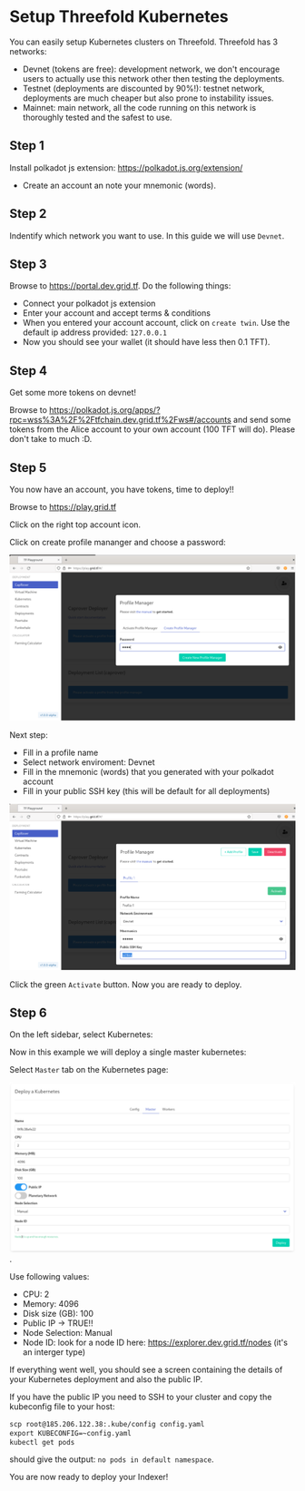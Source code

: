 # Setup Threefold Kubernetes

You can easily setup Kubernetes clusters on Threefold. Threefold has 3 networks:

- Devnet (tokens are free): development network, we don't encourage users to actually use this network other then testing the deployments.
- Testnet (deployments are discounted by 90%!): testnet network, deployments are much cheaper but also prone to instability issues.
- Mainnet: main network, all the code running on this network is thoroughly tested and the safest to use.

## Step 1

Install polkadot js extension: https://polkadot.js.org/extension/

- Create an account an note your mnemonic (words).

## Step 2

Indentify which network you want to use. In this guide we will use `Devnet`.

## Step 3

Browse to https://portal.dev.grid.tf. Do the following things:

- Connect your polkadot js extension
- Enter your account and accept terms & conditions
- When you entered your account account, click on `create twin`. Use the default ip address provided: `127.0.0.1`
- Now you should see your wallet (it should have less then 0.1 TFT).

## Step 4

Get some more tokens on devnet!

Browse to https://polkadot.js.org/apps/?rpc=wss%3A%2F%2Ftfchain.dev.grid.tf%2Fws#/accounts and send some tokens from the Alice account to your own account (100 TFT will do). Please don't take to much :D.

## Step 5

You now have an account, you have tokens, time to deploy!!

Browse to https://play.grid.tf

Click on the right top account icon.

Click on create profile mananger and choose a password:

![profile](./img/create_profile.png)

Next step:

- Fill in a profile name
- Select network enviroment: Devnet
- Fill in the mnemonic (words) that you generated with your polkadot account
- Fill in your public SSH key (this will be default for all deployments)

![profile2](./img/create_profile2.png)

Click the green `Activate` button. Now you are ready to deploy.

## Step 6

On the left sidebar, select Kubernetes:

Now in this example we will deploy a single master kubernetes:

Select `Master` tab on the Kubernetes page:

![kubernetes](./img/kubernetes_create.png). 

Use following values:

- CPU: 2
- Memory: 4096
- Disk size (GB): 100
- Public IP -> TRUE!!
- Node Selection: Manual
- Node ID: look for a node ID here: https://explorer.dev.grid.tf/nodes (it's an interger type)

If everything went well, you should see a screen containing the details of your Kubernetes deployment and also the public IP.

If you have the public IP you need to SSH to your cluster and copy the kubeconfig file to your host:

```
scp root@185.206.122.38:.kube/config config.yaml
export KUBECONFIG=~config.yaml
kubectl get pods
```

should give the output: `no pods in default namespace`.

You are now ready to deploy your Indexer!